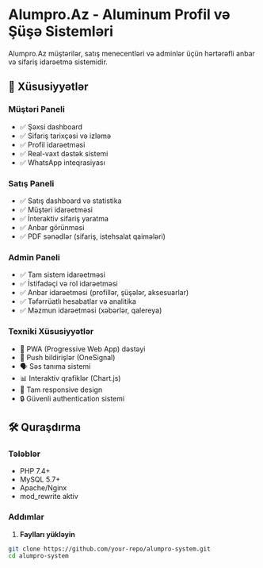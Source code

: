 # Alumpro.Az - Aluminum Profil və Şüşə Sistemləri

Alumpro.Az müştərilər, satış menecentləri və adminlər üçün hərtərəfli anbar və sifariş idarəetmə sistemidir.

## 🚀 Xüsusiyyətlər

### Müştəri Paneli
- ✅ Şəxsi dashboard
- ✅ Sifariş tarixçəsi və izləmə
- ✅ Profil idarəetməsi
- ✅ Real-vaxt dəstək sistemi
- ✅ WhatsApp inteqrasiyası

### Satış Paneli  
- ✅ Satış dashboard və statistika
- ✅ Müştəri idarəetməsi
- ✅ İnteraktiv sifariş yaratma
- ✅ Anbar görünməsi
- ✅ PDF sənədlər (sifariş, istehsalat qaimələri)

### Admin Paneli
- ✅ Tam sistem idarəetməsi
- ✅ İstifadəçi və rol idarəetməsi
- ✅ Anbar idarəetməsi (profillər, şüşələr, aksesuarlar)
- ✅ Təfərrüatlı hesabatlar və analitika
- ✅ Məzmun idarəetməsi (xəbərlər, qalereya)

### Texniki Xüsusiyyətlər
- 📱 PWA (Progressive Web App) dəstəyi
- 🔔 Push bildirişlər (OneSignal)
- 🗣️ Səs tanıma sistemi
- 📊 Interaktiv qrafiklər (Chart.js)
- 📱 Tam responsive design
- 🔒 Güvenli authentication sistemi

## 🛠️ Quraşdırma

### Tələblər
- PHP 7.4+ 
- MySQL 5.7+
- Apache/Nginx
- mod_rewrite aktiv

### Addımlar

1. **Faylları yükləyin**
```bash
git clone https://github.com/your-repo/alumpro-system.git
cd alumpro-system